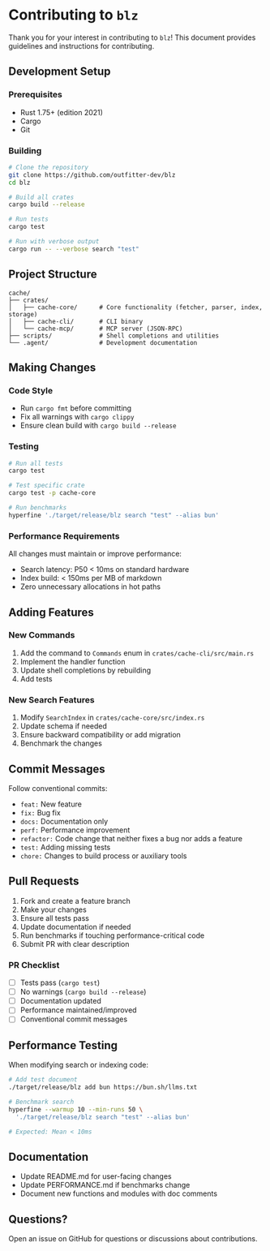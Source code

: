 # Contributing to `blz`

Thank you for your interest in contributing to `blz`! This document provides guidelines and instructions for contributing.

## Development Setup

### Prerequisites

- Rust 1.75+ (edition 2021)
- Cargo
- Git

### Building

```bash
# Clone the repository
git clone https://github.com/outfitter-dev/blz
cd blz

# Build all crates
cargo build --release

# Run tests
cargo test

# Run with verbose output
cargo run -- --verbose search "test"
```

## Project Structure

```
cache/
├── crates/
│   ├── cache-core/      # Core functionality (fetcher, parser, index, storage)
│   ├── cache-cli/       # CLI binary
│   └── cache-mcp/       # MCP server (JSON-RPC)
├── scripts/             # Shell completions and utilities
└── .agent/              # Development documentation
```

## Making Changes

### Code Style

- Run `cargo fmt` before committing
- Fix all warnings with `cargo clippy`
- Ensure clean build with `cargo build --release`

### Testing

```bash
# Run all tests
cargo test

# Test specific crate
cargo test -p cache-core

# Run benchmarks
hyperfine './target/release/blz search "test" --alias bun'
```

### Performance Requirements

All changes must maintain or improve performance:

- Search latency: P50 < 10ms on standard hardware
- Index build: < 150ms per MB of markdown
- Zero unnecessary allocations in hot paths

## Adding Features

### New Commands

1. Add the command to `Commands` enum in `crates/cache-cli/src/main.rs`
2. Implement the handler function
3. Update shell completions by rebuilding
4. Add tests

### New Search Features

1. Modify `SearchIndex` in `crates/cache-core/src/index.rs`
2. Update schema if needed
3. Ensure backward compatibility or add migration
4. Benchmark the changes

## Commit Messages

Follow conventional commits:

- `feat:` New feature
- `fix:` Bug fix
- `docs:` Documentation only
- `perf:` Performance improvement
- `refactor:` Code change that neither fixes a bug nor adds a feature
- `test:` Adding missing tests
- `chore:` Changes to build process or auxiliary tools

## Pull Requests

1. Fork and create a feature branch
2. Make your changes
3. Ensure all tests pass
4. Update documentation if needed
5. Run benchmarks if touching performance-critical code
6. Submit PR with clear description

### PR Checklist

- [ ] Tests pass (`cargo test`)
- [ ] No warnings (`cargo build --release`)
- [ ] Documentation updated
- [ ] Performance maintained/improved
- [ ] Conventional commit messages

## Performance Testing

When modifying search or indexing code:

```bash
# Add test document
./target/release/blz add bun https://bun.sh/llms.txt

# Benchmark search
hyperfine --warmup 10 --min-runs 50 \
  './target/release/blz search "test" --alias bun'

# Expected: Mean < 10ms
```

## Documentation

- Update README.md for user-facing changes
- Update PERFORMANCE.md if benchmarks change
- Document new functions and modules with doc comments

## Questions?

Open an issue on GitHub for questions or discussions about contributions.

